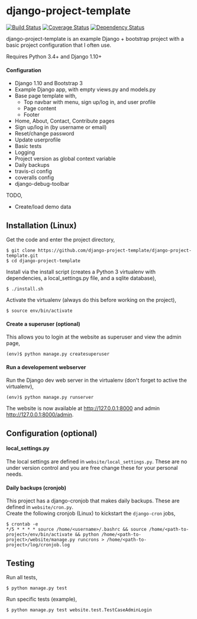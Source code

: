 # django-project-template
[![Build Status](https://travis-ci.org/bartromgens/django-project-template.svg?branch=master)](https://travis-ci.org/bartromgens/django-project-template) [![Coverage Status](https://coveralls.io/repos/github/bartromgens/django-project-template/badge.svg?branch=master)](https://coveralls.io/github/bartromgens/django-project-template?branch=master) [![Dependency Status](https://gemnasium.com/badges/github.com/bartromgens/django-project-template.svg)](https://gemnasium.com/github.com/bartromgens/django-project-template)

django-project-template is an example Django + bootstrap project with a basic project configuration that I often use. 

Requires Python 3.4+ and Django 1.10+

#### Configuration

- Django 1.10 and Bootstrap 3 
- Example Django app, with empty views.py and models.py
- Base page template with,
  - Top navbar with menu, sign up/log in, and user profile
  - Page content
  - Footer
- Home, About, Contact, Contribute pages
- Sign up/log in (by username or email)
- Reset/change password
- Update userprofile
- Basic tests
- Logging
- Project version as global context variable
- Daily backups
- travis-ci config
- coveralls config
- django-debug-toolbar

TODO,
- Create/load demo data

## Installation (Linux)

Get the code and enter the project directory,
```
$ git clone https://github.com/django-project-template/django-project-template.git
$ cd django-project-template
```

Install via the install script (creates a Python 3 virtualenv with dependencies, a local_settings.py file, and a sqlite database),
```
$ ./install.sh
```

Activate the virtualenv (always do this before working on the project),
```
$ source env/bin/activate
```

#### Create a superuser (optional)
This allows you to login at the website as superuser and view the admin page,
```
(env)$ python manage.py createsuperuser
```

#### Run a developement webserver
Run the Django dev web server in the virtualenv (don't forget to active the virtualenv),
```
(env)$ python manage.py runserver
```

The website is now available at http://127.0.0.1:8000 and admin http://127.0.0.1:8000/admin.

## Configuration (optional)

#### local_settings.py

The local settings are defined in `website/local_settings.py`. 
These are no under version control and you are free change these for your personal needs.

#### Daily backups (cronjob)
This project has a django-cronjob that makes daily backups. 
These are defined in `website/cron.py`.  
Create the following cronjob (Linux) to kickstart the `django-cron` jobs,
```
$ crontab -e
*/5 * * * * source /home/<username>/.bashrc && source /home/<path-to-project>/env/bin/activate && python /home/<path-to-project>/website/manage.py runcrons > /home/<path-to-project>/log/cronjob.log
```

## Testing

Run all tests,
```
$ python manage.py test
```

Run specific tests (example),
```
$ python manage.py test website.test.TestCaseAdminLogin
```
